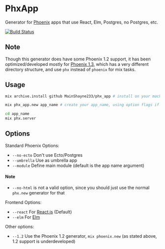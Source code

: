 # PhxApp

Generator for [Phoenix](https://github.com/phoenixframework/phoenix) apps that use React, Elm, Postgres, no Postgres, etc.

[![Build Status](https://travis-ci.org/MainShayne233/phx_app.svg?branch=master)](https://travis-ci.org/MainShayne233/phx_app)

## Note
Though this generator does have some Phoenix 1.2 support, it has been optimized/developed mostly for [Phoenix 1.3](https://gist.github.com/chrismccord/71ab10d433c98b714b75c886eff17357), which has a very different directory structure, and use `phx` instead of `phoenix` for mix tasks.

## Usage
```bash
mix archive.install github MainShayne233/phx_app # install on your machine

mix phx_app.new app_name # create your app_name, using option flags if desired

cd app_name
mix phx.server
```

## Options
Standard Phoenix Options:
  - `--no-ecto`  Don't use Ecto/Postgres
  - `--umbrella` Use as umbrella app
  - `--module` Define main module (default is the app name argument)
#### Note
  - `--no-html` is not a valid option, since you should just use the normal `phx.new` generator for that

Frontend Options:
  - `--react` For [React.js](https://facebook.github.io/react/) (Default)
  - `--elm` For [Elm](http://elm-lang.org/)
  
Other options:
  - `--1.2` Use the Phoenix 1.2 generator, `mix phoenix.new` (as stated above, 1.2 support is underdeveloped)
